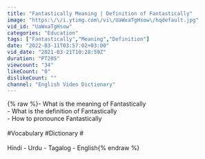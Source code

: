 ```yaml
---
title: "Fantastically Meaning | Definition of Fantastically"
image: "https:\/\/i.ytimg.com\/vi\/UaWxaTgHsow\/hqdefault.jpg"
vid_id: "UaWxaTgHsow"
categories: "Education"
tags: ["Fantastically","Meaning","Definition"]
date: "2022-03-11T03:57:02+03:00"
vid_date: "2021-03-21T10:28:59Z"
duration: "PT20S"
viewcount: "34"
likeCount: "0"
dislikeCount: ""
channel: "English Video Dictionary"
---
```

{% raw %}- What is the meaning of Fantastically<br />- What is the definition of Fantastically<br />- How to pronounce Fantastically<br /><br />#Vocabulary #Dictionary #<br /><br />Hindi - Urdu - Tagalog - English{% endraw %}
